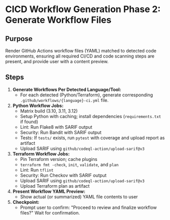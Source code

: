 # CICD Workflow Generation Phase 2: Generate Workflow Files

## Purpose

Render GitHub Actions workflow files (YAML) matched to detected code environments, ensuring all required CI/CD and code scanning steps are present, and provide user with a content preview.

## Steps

1. **Generate Workflows Per Detected Language/Tool:**
   - For each detected (Python/Terraform), generate corresponding `.github/workflows/{language}-ci.yml` file.
2. **Python Workflow Jobs:**
   - Matrix build (3.10, 3.11, 3.12)
   - Setup Python with caching; install dependencies (`requirements.txt` if found)
   - Lint: Run Flake8 with SARIF output
   - Security: Run Bandit with SARIF output
   - Tests: If `tests/` exists, run `pytest` with coverage and upload report as artifact
   - Upload SARIF using `github/codeql-action/upload-sarif@v3`
3. **Terraform Workflow Jobs:**
   - Pin Terraform version; cache plugins
   - `terraform fmt -check`, `init`, `validate`, and `plan`
   - Lint: Run `tflint`
   - Security: Run Checkov with SARIF output
   - Upload SARIF using `github/codeql-action/upload-sarif@v3`
   - Upload Terraform plan as artifact
4. **Present Workflow YAML Preview:**
   - Show actual (or summarized) YAML file contents to user
5. **Checkpoint:**
   - Prompt user to confirm: "Proceed to review and finalize workflow files?" Wait for confirmation.
